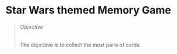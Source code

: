 # Star Wars themed Memory Game

>###### Objective
> The objective is to collect the most pairs of cards.